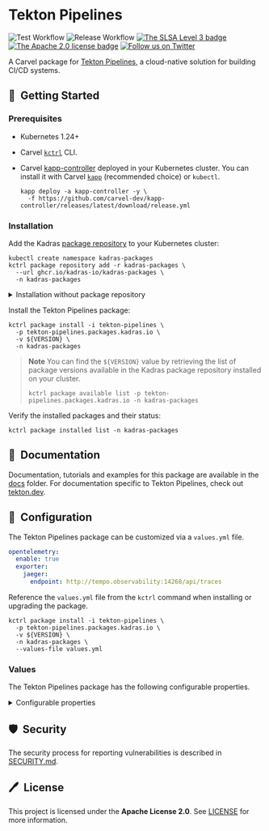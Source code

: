 # Tekton Pipelines

![Test Workflow](https://github.com/kadras-io/package-for-tekton-pipelines/actions/workflows/test.yml/badge.svg)
![Release Workflow](https://github.com/kadras-io/package-for-tekton-pipelines/actions/workflows/release.yml/badge.svg)
[![The SLSA Level 3 badge](https://slsa.dev/images/gh-badge-level3.svg)](https://slsa.dev/spec/v0.1/levels)
[![The Apache 2.0 license badge](https://img.shields.io/badge/License-Apache_2.0-blue.svg)](https://opensource.org/licenses/Apache-2.0)
[![Follow us on Twitter](https://img.shields.io/static/v1?label=Twitter&message=Follow&color=1DA1F2)](https://twitter.com/kadrasIO)

A Carvel package for [Tekton Pipelines](https://tekton.dev/docs/pipelines), a cloud-native solution for building CI/CD systems.

## 🚀&nbsp; Getting Started

### Prerequisites

* Kubernetes 1.24+
* Carvel [`kctrl`](https://carvel.dev/kapp-controller/docs/latest/install/#installing-kapp-controller-cli-kctrl) CLI.
* Carvel [kapp-controller](https://carvel.dev/kapp-controller) deployed in your Kubernetes cluster. You can install it with Carvel [`kapp`](https://carvel.dev/kapp/docs/latest/install) (recommended choice) or `kubectl`.

  ```shell
  kapp deploy -a kapp-controller -y \
    -f https://github.com/carvel-dev/kapp-controller/releases/latest/download/release.yml
  ```

### Installation

Add the Kadras [package repository](https://github.com/kadras-io/kadras-packages) to your Kubernetes cluster:

  ```shell
  kubectl create namespace kadras-packages
  kctrl package repository add -r kadras-packages \
    --url ghcr.io/kadras-io/kadras-packages \
    -n kadras-packages
  ```

<details><summary>Installation without package repository</summary>
The recommended way of installing the Tekton Pipelines package is via the Kadras <a href="https://github.com/kadras-io/kadras-packages">package repository</a>. If you prefer not using the repository, you can add the package definition directly using <a href="https://carvel.dev/kapp/docs/latest/install"><code>kapp</code></a> or <code>kubectl</code>.

  ```shell
  kubectl create namespace kadras-packages
  kapp deploy -a tekton-pipelines-package -n kadras-packages -y \
    -f https://github.com/kadras-io/package-for-tekton-pipelines/releases/latest/download/metadata.yml \
    -f https://github.com/kadras-io/package-for-tekton-pipelines/releases/latest/download/package.yml
  ```
</details>

Install the Tekton Pipelines package:

  ```shell
  kctrl package install -i tekton-pipelines \
    -p tekton-pipelines.packages.kadras.io \
    -v ${VERSION} \
    -n kadras-packages
  ```

> **Note**
> You can find the `${VERSION}` value by retrieving the list of package versions available in the Kadras package repository installed on your cluster.
> 
>   ```shell
>   kctrl package available list -p tekton-pipelines.packages.kadras.io -n kadras-packages
>   ```

Verify the installed packages and their status:

  ```shell
  kctrl package installed list -n kadras-packages
  ```

## 📙&nbsp; Documentation

Documentation, tutorials and examples for this package are available in the [docs](docs) folder.
For documentation specific to Tekton Pipelines, check out [tekton.dev](https://tekton.dev).

## 🎯&nbsp; Configuration

The Tekton Pipelines package can be customized via a `values.yml` file.

  ```yaml
  opentelemetry:
    enable: true
    exporter:
      jaeger:
        endpoint: http://tempo.observability:14268/api/traces
  ```

Reference the `values.yml` file from the `kctrl` command when installing or upgrading the package.

  ```shell
  kctrl package install -i tekton-pipelines \
    -p tekton-pipelines.packages.kadras.io \
    -v ${VERSION} \
    -n kadras-packages \
    --values-file values.yml
  ```

### Values

The Tekton Pipelines package has the following configurable properties.

<details><summary>Configurable properties</summary>

| Config | Default | Description |
|-------|-------------------|-------------|
| `ca_cert_data` | `""` | Self-signed certificate for the private container registry storing the images used in Tekton Tasks (PEM-encoded format). |
| `policies.include` | `false` | Whether to include the out-of-the-box Kyverno policies to validate and secure the package installation. |
| `controllers.pipelines.replicas` | `1` | The number of replicas for the `tekton-pipelines-controller` Deployment. In order to enable high availability, it should be greater than 1. |
| `controllers.resolvers.replicas` | `1` | The number of replicas for the `tekton-pipelines-remote-resolvers` Deployment. In order to enable high availability, it should be greater than 1. |
| `webhook.pdb.enable` | `false` | Setting this flag to `true` enables a PodDisruptionBudget for the `tekton-pipelines-webhook` Deployment and ensures high availability. |
| `opentelemetry.enable` | `false` | Setting this flag to `true` enables the OpenTelemetry instrumentation and exporter. |
| `opentelemetry.exporter.jaeger.endpoint` | `""` | The endpoint where the distributed tracing backend accepts OpenTelemetry traces using the Jaeger protocol. |
| `opentelemetry.exporter.jaeger.endpoint` | `""` | The username to access the distributed tracing backend. Optional. |
| `opentelemetry.exporter.jaeger.endpoint` | `""` | The password/token to authenticate with the distributed tracing backend. Optional. |

Default configuration stored in the `config-defaults` ConfigMap.

| Config | Default | Description |
|-------|-------------------|-------------|
| `defaults.timeout_minutes` | `60` | Number of minutes to use for TaskRun and PipelineRun, if none is specified. |
| `defaults.service_account` | `default` | Service account name to use for TaskRun and PipelineRun, if none is specified. |
| `defaults.managed_by_label_value` | `tekton-pipelines` | Value given to the `app.kubernetes.io/managed-by` label applied to all Pods created for TaskRuns. |
| `defaults.pod_template` | `""` | Pod template to use for TaskRun and PipelineRun. |
| `defaults.affinity_assistant_pod_template` | `""` | Pod template to use for affinity assistant Pods. |
| `defaults.cloud_events_sink` | `"` | CloudEvents sink to be used for TaskRun, PipelineRun, CustomRun, and Run lifeycle events. If no sink is specified, no CloudEvent is generated. |
| `defaults.task_run_workspace_binding` | `emptyDir: {}` | Workspace configuration provided for any Workspaces that a Task declares but that a TaskRun does not explicitly provide. |
| `defaults.max_matrix_combinations_count` | `256` | Maximum number of combinations from a Matrix, if none is specified. |
| `defaults.forbidden_env` | `""` | Comma seperated environment variables that cannot be overridden by PodTemplate. |

Leader election configuration stored in the `config-leader-election` ConfigMaps.

| Config | Default | Description |
|-------|-------------------|-------------|
| `leader_election.lease_duration` | `60s` | How long non-leaders will wait to try to acquire the lock; 15 seconds is the value used by core Kubernetes controllers. |
| `leader_election.renew_deadline` | `40s` | How long a leader will try to renew the lease before giving up; 10 seconds is the value used by core Kubernetes controllers. |
| `leader_election.retry_period` | `10s` | How long the leader election client waits between tries of actions; 2 seconds is the value used by core Kubernetes controllers. |
| `leader_election.buckets` | `1` | Yhe number of buckets used to partition key space of each Reconciler. If this number is M and the replica number of the controller is N, the N replicas will compete for the M buckets. The owner of a bucket will take care of the reconciling for the keys partitioned into that bucket. The maximum value of at this time is 10. |

Logging configuration stored in the `config-logging` ConfigMaps.

| Config | Default | Description |
|-------|-------------------|-------------|
| `logging.zap_logger_config` | `""` | Configuration for the zap logger used by all Tekton containers. |
| `logging.loglevel.controller` | `info` | Log level for the `tekton-pipelines-controller` and `tekton-pipelines-resolvers` Deployments. |
| `logging.loglevel.webhook` | `info` | Log level for the `tekton-pipelines-webhook` Deployment. |

Observability configuration stored in the `config-observability` ConfigMaps.

| Config | Default | Description |
|-------|-------------------|-------------|
| `observability.metrics.backend_destination` | `prometheus` | The system metrics destination. Supported values: `prometheus`, `stackdriver`. |
| `observability.metrics.stackdriver_project_id` | `""` | The Stackdriver project ID. When running on GCE, application default credentials will be used and metrics will be sent to the cluster's project if this field is not provided. |
| `observability.metrics.allow_stackdriver_custom_metrics` | `false` | Whether it is allowed to send metrics to Stackdriver using 'global' resource type and custom metric type. Ignore if `backend_destination` is not `stackdriver`. |
| `observability.metrics.taskrun.level` | `task` | Level for the TaskRun metrics controlling which labels are included: (taskrun, task, namespace), (task, namespace), (namespace). Supported values: `taskrun`, `task`, `namespace`. |
| `observability.metrics.taskrun.duration_type` | `histogram` | Duration type for the TaskRun metrics. Histogram value isn’t available when the `taskrun` level is selected. Supported values: `histogram`, `lastvalue`. |
| `observability.metrics.pipelinerun.level` | `pipeline` | Level for the PipelineRun metrics controlling which labels are included: (pipelinerun, pipeline, namespace), (pipeline, namespace), (namespace). Supported values: `pipelinerun`, `pipeline`, `namespace`. |
| `observability.metrics.pipelinerun.duration_type` | `histogram` | Duration type for the PipelineRun metrics. Histogram value isn’t available when the `pipelinerun` level is selected. Supported values: `histogram`, `lastvalue`. |

Feature flags configuration stored in the `feature-flags` ConfigMap.

| Config | Default | Description |
|-------|-------------------|-------------|
| `feature_flags.disable_affinity_assistant` | `false` | Setting this flag to `true` will prevent Tekton to create an Affinity Assistant for every TaskRun sharing a PVC workspace. |
| `feature_flags.disable_creds_init` | `false` | Setting this flag to `true` will prevent Tekton scanning attached service accounts and injecting any credentials it finds into your Steps. |
| `feature_flags.await_sidecar_readiness` | `true` | Setting this flag to `false` will stop Tekton from waiting for a TaskRun's sidecar containers to be running before starting the first step. This will allow Tasks to be run in environments that don't support the DownwardAPI volume type, but may lead to unintended behaviour if sidecars are used. |
| `feature_flags.running_in_environment_with_injected_sidecars` | `true` | This option should be set to `false` when Pipelines is running in a cluster that does not use injected sidecars such as Istio. Setting it to false should decrease the time it takes for a TaskRun to start running. For clusters that use injected sidecars, setting this option to false can lead to unexpected behavior. |
| `feature_flags.require_git_ssh_secret_known_hosts` | `false` | Setting this flag to `true` will require that any Git SSH Secret offered to Tekton must have known_hosts included. |
| `feature_flags.enable_tekton_oci_bundles` | `false` | Setting this flag to `true` enables the use of Tekton OCI bundle. This is an experimental feature and thus should still be considered an alpha feature. |
| `feature_flags.enable_api_fields` | `stable` | Setting this flag will determine which gated features are enabled. Support values: `stable`, `beta`, `alpha`. |
| `feature_flags.send_cloudevents_for_runs` | `false` | Setting this flag to `true` enables CloudEvents for CustomRuns and Runs, as long as a CloudEvents sink is configured in the `config-defaults` ConfigMap. |
| `feature_flags.resource_verification_mode` | `skip` | Setting this flag to `enforce` will enforce verification of tasks/pipelines. Failing to verify will fail the TaskRun/PipelineRun. `warn` will only log the err message and `skip` will skip the whole verification. |
| `feature_flags.enable_provenance_in_status` | `false` | Setting this flag to `true` enables populating the `provenance` field in TaskRun and PipelineRun status. This field contains metadata about resources used in the TaskRun/PipelineRun such as the source from where a remote Task/Pipeline definition was fetched. |
| `feature_flags.embedded_status` | `minimal` | Setting this flag to `full` to enable full embedding of `TaskRun` and `Run` statuses in the `PipelineRun` status. Set it to `minimal` to populate the `ChildReferences` field in the `PipelineRun` status with name, kind, and API version information for each `TaskRun` and `Run` in the `PipelineRun` instead. Set it to `both` to do both. |
| `feature_flags.custom_task_version` | `v1beta1` | Setting this flag will determine the version for custom tasks created by PipelineRuns. Supported values: `v1alpha1`, `v1beta1`. |

Configuration for the bundle resolver stored in the `bundleresolver-config` ConfigMap.

| Config | Default | Description |
|-------|-------------------|-------------|
| `resolvers.bundle.default_service_account` | `default` | The default name of the service account to use when constructing registry credentials. |
| `resolvers.bundle.default_kind` | `task` | The default resource kind to pull out of the bundle. Supported values: `pipeline`, `task`. |

Configuration for the cluster resolver stored in the `cluster-resolver-config` ConfigMap.

| Config | Default | Description |
|-------|-------------------|-------------|
| `resolvers.cluster.default_kind` | `task` | The default resource kind to fetch. Supported values: `pipeline`, `task`. |
| `resolvers.cluster.default_namespace` | `""` | The default namespace to fetch resources from. |
| `resolvers.cluster.allowed_namespaces` | `""` | A comma-separated list of namespaces which the resolver is allowed to access. Defaults to empty, meaning all namespaces are allowed. |
| `resolvers.cluster.blocked_namespaces` | `""` | A comma-separated list of namespaces which the resolver is blocked from accessing. Defaults to empty, meaning all namespaces are allowed. |

Configuration for the git resolver stored in the `git-resolver-config` ConfigMap.

| Config | Default | Description |
|-------|-------------------|-------------|
| `resolvers.git.fetch_timeout` | `1m` | The maximum amount of time a single anonymous cloning resolution may take. |
| `resolvers.git.default_url` | `https://github.com/tektoncd/catalog.git` | The git url to fetch the remote resource from when using anonymous cloning. |
| `resolvers.git.default_revision` | `main` | The git revision to fetch the remote resource from with either anonymous cloning or the authenticated API. |
| `resolvers.git.scm_type` | `github` | The SCM type to use with the authenticated API. Supported values: `github`, `gitlab`, `gitea`, `bitbucketserver`, `bitbucketcloud`. |
| `resolvers.git.server_url` | `""` | The SCM server URL to use with the authenticated API. Not needed when using github.com, gitlab.com, or BitBucket Cloud. |
| `resolvers.git.api_token_secret_name` | `""` | The Kubernetes secret containing the API token for the SCM provider. Required when using the authenticated API. |
| `resolvers.git.api_token_secret_key` | `""` | The key in the API token secret containing the actual token. Required when using the authenticated API. |
| `resolvers.git.api_token_secret_namespace` | `default` | The namespace containing the API token secret. |
| `resolvers.git.default_org` | `""` | The default organization to look for repositories under when using the authenticated API. |

Configuration for the hub resolver stored in the `hubresolver-config` ConfigMap.

| Config | Default | Description |
|-------|-------------------|-------------|
| `resolvers.hub.default_tekton_hub_catalog` | `Tekton` | The default Tekton Hub catalog from where to pull the resource. |
| `resolvers.hub.default_artifact_hub_task_catalog` | `tekton-catalog-tasks` | The default Artifact Hub Task catalog from where to pull the resource. |
| `resolvers.hub.default_artifact_hub_pipeline_catalog` | `tekton-catalog-pipelines` | The default Artifact Hub Pipeline catalog from where to pull the resource. |
| `resolvers.hub.default_kind` | `task` | The default resource kind to fetch. Supported values: `pipeline`, `task`. |
| `resolvers.hub.default_type` | `artifact` | The default hub from where to pull the resource. Supported values: `artifact`, `tekton`. |

Feature flags configuration stored in the `resolvers-feature-flags` ConfigMap.

| Config | Default | Description |
|-------|-------------------|-------------|
| `resolvers.feature_flags.enable_bundles_resolver` | `true` | Setting this flag to `true` enables remote resolution of Tekton OCI bundles. |
| `resolvers.feature_flags.enable_hub_resolver` | `true` | Setting this flag to `true` enables remote resolution of tasks and pipelines via the Tekton Hub. |
| `resolvers.feature_flags.enable_git_resolver` | `true` | Setting this flag to `true` enables remote resolution of tasks and pipelines from Git repositories. |
| `resolvers.feature_flags.enable_cluster_resolver` | `true` | Setting this flag to `true` enables remote resolution of tasks and pipelines from other namespaces within the cluster. |

</details>

## 🛡️&nbsp; Security

The security process for reporting vulnerabilities is described in [SECURITY.md](SECURITY.md).

## 🖊️&nbsp; License

This project is licensed under the **Apache License 2.0**. See [LICENSE](LICENSE) for more information.
